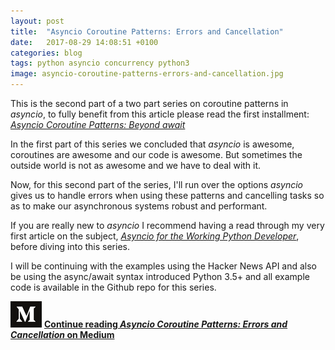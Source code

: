 ```yaml
---
layout: post
title:  "Asyncio Coroutine Patterns: Errors and Cancellation"
date:   2017-08-29 14:08:51 +0100
categories: blog
tags: python asyncio concurrency python3
image: asyncio-coroutine-patterns-errors-and-cancellation.jpg
---
```


This is the second part of a two part series on coroutine patterns in *asyncio*, to fully benefit from this article please read the first installment: [*Asyncio Coroutine Patterns: Beyond await*]()

In the first part of this series we concluded that *asyncio* is awesome, coroutines are awesome and our code is awesome. But sometimes the outside world is not as awesome and we have to deal with it.

Now, for this second part of the series, I'll run over the options *asyncio* gives us to handle errors when using these patterns and cancelling tasks so as to make our asynchronous systems robust and performant.

If you are really new to *asyncio* I recommend having a read through my very first article on the subject, [*Asyncio for the Working Python Developer*](https://hackernoon.com/asyncio-for-the-working-python-developer-5c468e6e2e8e), before diving into this series.

I will be continuing with the examples using the Hacker News API and also be using the async/await syntax introduced Python 3.5+ and all example code is available in the Github repo for this series.

![Medium](/assets/medium-50px.png) **[Continue reading *Asyncio Coroutine Patterns: Errors and Cancellation* on Medium](https://medium.com/@yeraydiazdiaz/asyncio-coroutine-patterns-errors-and-cancellation-3bb422e961ff)**